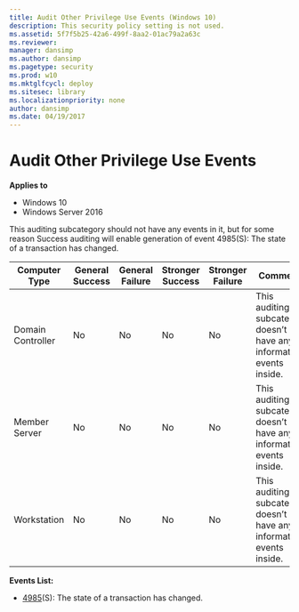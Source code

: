 ```yaml
---
title: Audit Other Privilege Use Events (Windows 10)
description: This security policy setting is not used.
ms.assetid: 5f7f5b25-42a6-499f-8aa2-01ac79a2a63c
ms.reviewer: 
manager: dansimp
ms.author: dansimp
ms.pagetype: security
ms.prod: w10
ms.mktglfcycl: deploy
ms.sitesec: library
ms.localizationpriority: none
author: dansimp
ms.date: 04/19/2017
---
```


# Audit Other Privilege Use Events

**Applies to**
-   Windows 10
-   Windows Server 2016


This auditing subcategory should not have any events in it, but for some reason Success auditing will enable generation of event 4985(S): The state of a transaction has changed.

| Computer Type     | General Success | General Failure | Stronger Success | Stronger Failure | Comments                                                              |
|-------------------|-----------------|-----------------|------------------|------------------|-----------------------------------------------------------------------|
| Domain Controller | No              | No              | No               | No               | This auditing subcategory doesn’t have any informative events inside. |
| Member Server     | No              | No              | No               | No               | This auditing subcategory doesn’t have any informative events inside. |
| Workstation       | No              | No              | No               | No               | This auditing subcategory doesn’t have any informative events inside. |

**Events List:**

-   [4985](event-4674.md)(S): The state of a transaction has changed.



